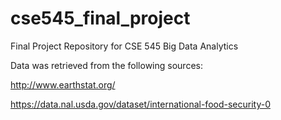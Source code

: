 # cse545_final_project
Final Project Repository for CSE 545 Big Data Analytics

Data was retrieved from the following sources:

http://www.earthstat.org/

https://data.nal.usda.gov/dataset/international-food-security-0
